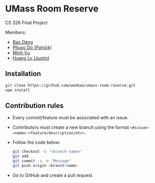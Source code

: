 # UMass Room Reserve

CS 326 Final Project

Members:

- [Bao Dang](https://github.com/weebao)
- [Phuoc Do (Patrick)](https://github.com/patdmp)
- [Minh Vu](https://github.com/Tristesse02)
- [Hoang Ly (Justin)](https://github.com/Unravel2802)

## Installation

```bash
git clone https://github.com/weebao/umass-room-reserve.git
npm install
```

## Contribution rules

- Every commit/feature must be associated with an issue.
- Contributors must create a new branch using the format `<#issue>-<name>-<feature/description/etc>`.
- Follow the code below:

  ```bash
  git checkout -b "<branch-name>"
  git add .
  git commit -a -m "Message"
  git push origin <branch-name>
  ```
  
- Go to GitHub and create a pull request.
